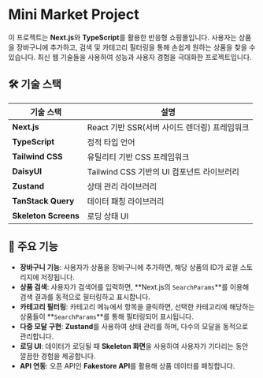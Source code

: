 # Mini Market Project

이 프로젝트는 **Next.js**와 **TypeScript**를 활용한 반응형 쇼핑몰입니다. 사용자는 상품을 장바구니에 추가하고, 검색 및 카테고리 필터링을 통해 손쉽게 원하는 상품을 찾을 수 있습니다. 최신 웹 기술들을 사용하여 성능과 사용자 경험을 극대화한 프로젝트입니다.

## 🛠️ 기술 스택

| 기술 스택            | 설명                                          |
|--------------------|---------------------------------------------|
| **Next.js**         | React 기반 SSR(서버 사이드 렌더링) 프레임워크 |
| **TypeScript**      | 정적 타입 언어                                |
| **Tailwind CSS**    | 유틸리티 기반 CSS 프레임워크                  |
| **DaisyUI**         | Tailwind CSS 기반의 UI 컴포넌트 라이브러리     |
| **Zustand**         | 상태 관리 라이브러리                         |
| **TanStack Query**  | 데이터 패칭 라이브러리                       |
| **Skeleton Screens**| 로딩 상태 UI                                |

## 🚀 주요 기능

- **장바구니 기능**: 사용자가 상품을 장바구니에 추가하면, 해당 상품의 ID가 로컬 스토리지에 저장됩니다.
- **상품 검색**: 사용자가 검색어를 입력하면, **Next.js의 `SearchParams`**를 이용해 검색 결과를 동적으로 필터링하고 표시합니다.
- **카테고리 필터링**: 카테고리 메뉴에서 항목을 클릭하면, 선택한 카테고리에 해당하는 상품들이 **`SearchParams`**를 통해 필터링되어 표시됩니다.
- **다중 모달 구현**: **Zustand**를 사용하여 상태 관리를 하며, 다수의 모달을 동적으로 관리합니다.
- **로딩 UI**: 데이터가 로딩될 때 **Skeleton 화면**을 사용하여 사용자가 기다리는 동안 깔끔한 경험을 제공합니다.
- **API 연동**: 오픈 API인 **Fakestore API**를 활용해 상품 데이터를 패칭합니다.

